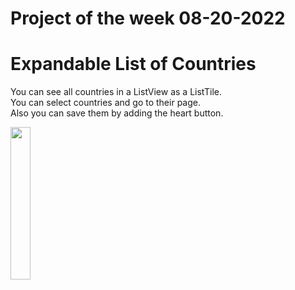 # Project of the week 08-20-2022 
# Expandable List of Countries

You can see all countries in a ListView as a ListTile.
<br /> You can select countries and go to their page.
<br /> Also you can save them by adding the heart button.

<img src="https://user-images.githubusercontent.com/111340982/185767455-3ff60fb6-7869-43a6-a655-7158707be8a5.png" width=25% height=25%>
